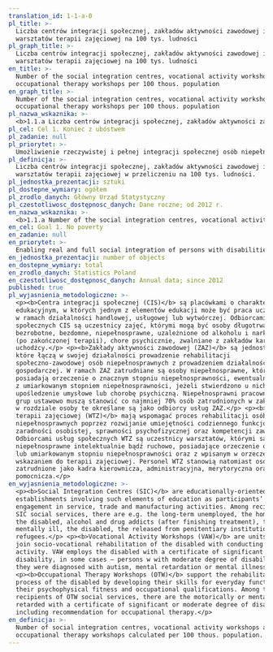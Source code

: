 ```yaml
---
translation_id: 1-1-a-0
pl_title: >-
  Liczba centrów integracji społecznej, zakładów aktywności zawodowej i
  warsztatów terapii zajęciowej na 100 tys. ludności
pl_graph_title: >-
  Liczba centrów integracji społecznej, zakładów aktywności zawodowej i
  warsztatów terapii zajęciowej na 100 tys. ludności
en_title: >-
  Number of the social integration centres, vocational activity workshops and
  occupational therapy workshops per 100 thous. population
en_graph_title: >-
  Number of the social integration centres, vocational activity workshops and
  occupational therapy workshops per 100 thous. population
pl_nazwa_wskaznika: >-
  <b>1.1.a Liczba centrów integracji społecznej, zakładów aktywności zawodowej i warsztatów terapii zajęciowej na 100 tys. ludności</b>
pl_cel: Cel 1. Koniec z ubóstwem
pl_zadanie: null
pl_priorytet: >-
  Umożliwienie rzeczywistej i pełnej integracji społecznej osób niepełnosprawnych oraz wsparcie psychologiczne, społeczne, funkcjonalne i ekonomiczne ich rodzin
pl_definicja: >-
  Liczba centrów integracji społecznej, zakładów aktywności zawodowej i
  warsztatów terapii zajęciowej w przeliczeniu na 100 tys. ludności.
pl_jednostka_prezentacji: sztuki
pl_dostepne_wymiary: ogółem
pl_zrodlo_danych: Główny Urząd Statystyczny
pl_czestotliwosc_dostępnosc_danych: Dane roczne; od 2012 r.
en_nazwa_wskaznika: >-
  <b>1.1.a Number of the social integration centres, vocational activity workshops and occupational therapy workshops per 100 thous. population</b>
en_cel: Goal 1. No poverty
en_zadanie: null
en_priorytet: >-
  Enabling real and full social integration of persons with disabilities and psychological, social, functional and economic support for their families
en_jednostka_prezentacji: number of objects
en_dostepne_wymiary: total
en_zrodlo_danych: Statistics Poland
en_czestotliwosc_dostępnosc_danych: Annual data; since 2012
published: true
pl_wyjasnienia_metodologiczne: >-
  <p><b>Centra integracji społecznej (CIS)</b> są placówkami o charakterze
  edukacyjnym, w których jednym z elementów edukacji może być praca uczestników
  w ramach działalności handlowej, usługowej lub wytwórczej. Odbiorcami usług
  społecznych CIS są uczestnicy zajęć, którymi mogą być osoby długotrwale
  bezrobotne, bezdomne, niepełnosprawne, uzależnione od alkoholu i narkotyków
  (po zakończonej terapii), chore psychicznie, zwalniane z zakładów karnych oraz
  uchodźcy.</p> <p><b>Zakłady aktywności zawodowej (ZAZ)</b> są jednostkami,
  które łączą w swojej działalności prowadzenie rehabilitacji
  społeczno-zawodowej osób niepełnosprawnych z prowadzeniem działalności
  gospodarczej. W ramach ZAZ zatrudniane są osoby niepełnosprawne, które
  posiadają orzeczenie o znacznym stopniu niepełnosprawności, ewentualnie osoby
  z umiarkowanym stopniem niepełnosprawności, jeżeli stwierdzono u nich autyzm,
  upośledzenie umysłowe lub chorobę psychiczną. Niepełnosprawni pracownicy z ww.
  grup ustawowo muszą stanowić co najmniej 70% osób zatrudnionych w zakładzie –
  w rozdziale osoby te określane są jako odbiorcy usług ZAZ.</p> <p><b>Warsztaty
  terapii zajęciowej (WTZ)</b> mają wspomagać proces rehabilitacji osób
  niepełnosprawnych poprzez rozwijanie umiejętności codziennego funkcjonowania,
  zaradności osobistej, sprawności psychofizycznej oraz kompetencji zawodowych.
  Odbiorcami usług społecznych WTZ są uczestnicy warsztatów, którymi są osoby
  niepełnosprawne intelektualnie bądź ruchowo, posiadające orzeczenie o znacznym
  lub umiarkowanym stopniu niepełnosprawności oraz z wpisanym w orzeczeniu
  wskazaniem do terapii zajęciowej. Personel WTZ stanowią natomiast osoby
  zatrudnione jako kadra kierownicza, administracyjna, merytoryczna oraz
  pomocnicza.</p>
en_wyjasnienia_metodologiczne: >-
  <p><b>Social Integration Centres (SIC)</b> are educationally-oriented
  establishments involving such elements of education as participants’
  engagement in service, trade and manufacturing activities. Among recipients of
  SIC social services, there are e.g. the long-term unemployed, the homeless,
  the disabled, alcohol and drug addicts (after finishing treatment), the
  mentally ill, the disabled, the released from penitentiary institutions and
  refugees.</p> <p><b>Vocational Activity Workshops (VAW)</b> are units that
  join socio-vocational rehabilitation of the disabled with conducting economic
  activity. VAW employs the disabled with a certificate of significant degree of
  disability, in some cases – persons w with moderate degree of disability if
  they were diagnosed with autism, mental retardation or mental illness.</p>
  <p><b>Occupational Therapy Workshops (OTW)</b> support the rehabilitation
  process of the disabled by developing their skills for everyday functioning,
  their psychophysical fitness and occupational qualifications. Among the
  recipients of OTW social services, there are the motorically or mentally
  retarded with a certificate of significant or moderate degree of disability
  including recommendation for occupational therapy.</p>
en_definicja: >-
  Number of social integration centres, vocational activity workshops and
  occupational therapy workshops calculated per 100 thous. population.
---
```

